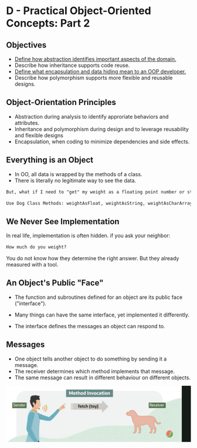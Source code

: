 # D - Practical Object-Oriented Concepts: Part 2

## Objectives

- [Define how abstraction identifies important aspects of the domain.](Part1.md)
- Describe how inheritance supports code reuse.
- [Define what encapsulation and data hiding mean to an OOP developer.](Part3.md)
- Describe how polymorphism supports more flexible and reusable designs.

## Object-Orientation Principles

- Abstraction during analysis to identify approriate behaviors and attributes.
- Inheritance and polymorphism during design and to leverage reusability and flexible designs
- Encapsulation, when coding to minimize dependencies and side effects.

## Everything is an Object

- In OO, all data is wrapped by the methods of a class.
- There is literally no legitimate way to see the data.

```txt
But, what if I need to "get" my weight as a floating point number or string or array of chars or as XML or JSON?
```

```txt
Use Dog Class Methods: weightAsFloat, weightAsString, weightAsCharArray, weightAsXML, and weightAsJSON
```

## We Never See Implementation

In real life, implementation is often hidden.
if you ask your neighbor:

```txt
How much do you weight?
```

You do not know how they determine the right answer. But they already measured with a tool.

## An Object's Public "Face"

- The function and subroutines defined for an object are its public face ("interface").

- Many things can have the same interface, yet implemented it differently.

- The interface defines the messages an object can respond to.

## Messages

- One object tells another object to do something by sending it a message.
- The receiver determines which method implements that message.
- The same message can result in different behaviour on different objects.

![Messages](../../Images/Messages.jpg)
